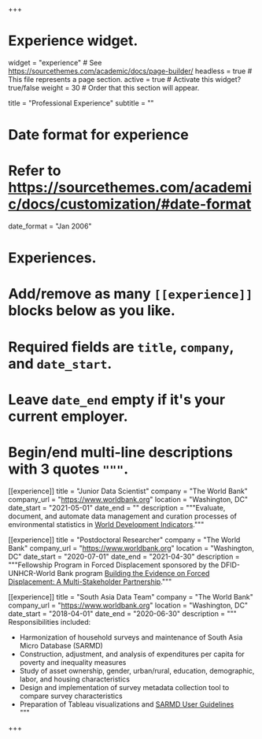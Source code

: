 +++
# Experience widget.
widget = "experience"  # See https://sourcethemes.com/academic/docs/page-builder/
headless = true  # This file represents a page section.
active = true  # Activate this widget? true/false
weight = 30  # Order that this section will appear.

title = "Professional Experience"
subtitle = ""

# Date format for experience
#   Refer to https://sourcethemes.com/academic/docs/customization/#date-format
date_format = "Jan 2006"

# Experiences.
#   Add/remove as many `[[experience]]` blocks below as you like.
#   Required fields are `title`, `company`, and `date_start`.
#   Leave `date_end` empty if it's your current employer.
#   Begin/end multi-line descriptions with 3 quotes `"""`.

[[experience]]
  title = "Junior Data Scientist"
  company = "The World Bank"
  company_url = "https://www.worldbank.org"
  location = "Washington, DC"
  date_start = "2021-05-01"
  date_end = ""
  description = """Evaluate, document, and automate data management and curation processes of environmental statistics in [World Development Indicators](https://datatopics.worldbank.org/world-development-indicators/)."""

[[experience]]
  title = "Postdoctoral Researcher"
  company = "The World Bank"
  company_url = "https://www.worldbank.org"
  location = "Washington, DC"
  date_start = "2020-07-01"
  date_end = "2021-04-30"
  description = """Fellowship Program in Forced Displacement sponsored by the DFID-UNHCR-World Bank program [Building the Evidence on Forced Displacement: A Multi-Stakeholder Partnership](https://www.worldbank.org/en/programs/building-the-evidence-on-forced-displacement)."""

[[experience]]
  title = "South Asia Data Team"
  company = "The World Bank"
  company_url = "https://www.worldbank.org"
  location = "Washington, DC"
  date_start = "2018-04-01"
  date_end = "2020-06-30"
  description = """
  Responsibilities included:
  
  * Harmonization of household surveys and maintenance of South Asia Micro Database (SARMD)
  * Construction, adjustment, and analysis of expenditures per capita for poverty and inequality measures
  * Study of asset ownership, gender, urban/rural, education, demographic, labor, and housing characteristics
  * Design and implementation of survey metadata collection tool to compare survey characteristics
  * Preparation of Tableau visualizations and [SARMD User Guidelines](https://worldbank.github.io/SARMD_guidelines/)  
  """

+++
